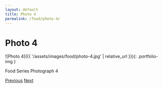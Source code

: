 ```yaml
---
layout: default
title: Photo 4
permalink: /food/photo-4/
---
```


# Photo 4

![Photo 4]({{ '/assets/images/food/photo-4.jpg' | relative_url }}){: .portfolio-img }
<p class="caption">Food Series Photograph 4</p>
<div class="nav-links">
  <a href="{{ '/food/photo-3/' | relative_url }}" class="prev">Previous</a>
  <a href="{{ '/food/photo-5/' | relative_url }}" class="next">Next</a>
</div>